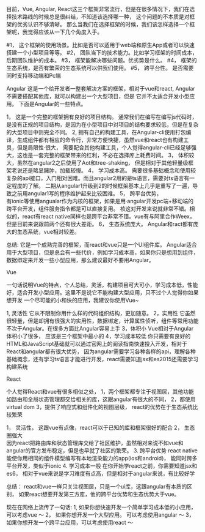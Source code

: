 
目前，Vue, Angular, React这三个框架非常流行，但是在很多情况下，我们在选择技术路线的时候总是很纠结，不知道该选择哪一种，
这个问题的不本质是对框架的优劣认识不够清晰。
那么当我们在选择框架的时候，我们该怎样选择一个框架呢，我觉得应该从一下几个角度入手。

#1， 这个框架的使用场景。比如是否可以适用于web端和原生App或者可以快速搭建一个小型项目等等。
#2， 团队当下的技术能力。比如学习框架的时间成本，后期团队维护的成本。
#3， 框架能解决哪些问题。优劣势是什么。
#4， 框架的生态系统，是否有繁荣的生态系统可以供我们使用。
#5， 跨平台性。 是否需要同时支持移动端和Pc端

Angular
这是一个给开发者一整套解决方案的框架，相对于vue和react, Angular不需要搭配其他库，就可以构建出一个大型项目，但是
它并不太适合开发小型应用。 下面是Angular的一些特点。

1， 这是一个完整的框架拥有良好的项目结构。 
    通常我们在编写在编写js代码时，是没有正规的项目结构，是因为在小型项目中对项目的结构要求较低，但是在复杂的大型项目中则完全不同。
2,  拥有自己的构建工具，在Angular-cli使用打包编译，生成组件都有相应的命令行，非常方便快捷，虽然vue和react也有构建工具，但是局限性·很大，
    需要配合其他构建工具，个人觉得angular-cli已经足够强大，这也是一套完整的框架带来的红利，不必在选择库上耗费时间。
3， 体积较大，虽然在angular2之后使用了Aot和tree-shaking， 但是相对于其他轻量级框架老说还是略显臃肿，加载较慢。
4， 学习成本高。
    需要很多基础概念和使用较复杂的api接口，入门相对困难。而且angular2用的是ts语言，需要对ts语言有一定程度的了解。
    二期从angular1升级到2的时候框架基本上几乎是重写了一遍，导致之前用angular1写的程序维护起来比较困难。
5， 跨平台优势，  
    有ionic等使用angualar作为内核的框架，如果是用·angular开发pc端+移动端的跨平台开发，组件服务指令都是可以直接复用。
    核这对开发来说就非常不错。相似的，react有react native同样也是跨平台非常不错。vue有与阿里合作Weex，但是目前来说跟前两个还有很大差距。
6， 生态系统庞大。
    Angular和ract都有庞大的生态系统，vue相对较差。
    
总结: 它是一个成熟完善的框架，而react和vue只是一个UI组件库。 Angular适合用于大型项目，但是总会有一些代价，例如学习成本高，如果你只是想用到组件，
      数据绑定来开发一些小型应用，那么建议最好不要用Angular。
      
Vue

一句话说明Vue的特点，个人总结，灵活，构建项目可大可小，学习成本低，性能好，适合开发小型应用。这里不是说它不能构建大型应用，只不过个人觉得你如果想开发
一个尽可能的小和快的应用，我建议你使用Vue~

1, 灵活性 
   它从不限制你用什么样的代码组织结构，更加随意。
2，实用性
   它虽然很轻量，但是却拥有很强大的实用性，数据绑定，计算属性侦听，组件等常用功能不次于Angular。在很多方面比Angular容易上手
3，体积小
   Vue相对于Angular体积小了很多， 应该是三个框架中最小的
4，学习成本较低
   你只需要有良好的HTML和JavaScript基础就可以通过官网上的阅读指南快速投入开发，相对于React和angular都有很大优势，
   因为angular需要学习各种各样的api，理解各种基础概念，还有学习ts语言才能进行开发，react需要知道jsx和es2015还需要学习构建系统


React

个人觉得React和vue有很多相似之处，
    1，两个框架都专注于视图层，其他功能如路由和全局状态管理都交给相关的库，这跟angular有很大的不同，
    2，都使用virtual dom
    3，提供了响应式和组件化的视图层级， react的优势在于生态系统比较繁荣
   
1， 灵活性， 
    这跟vue有点像，react可以于已知的库和框架很好的配合
2， 生态圈强大  
    因为react把路由库和状态管理库交给了社区维护，虽然相对来说不如vue和angular的官方发布稳定，但是也早就了社区的繁荣。
3.  跨平台优势
    react native能使你用相同的组件模型编写有本地渲染能力的app(ios和android)， 能同时跨多平台开发，类似于ionic
4.  学习成本一般
    在你开始学react之前，你需要知道jsx和es6， 相对于vue来说是学习难度有点高，但是相对于angular来说，有比较好学
    
总结： react和vue一样只关注视图层，只是一个ui库，这跟angular有本质的区别，
      如果react想要开发第三方库，他的跨平台优势和生态优势大于vue。
      

现在在网络上流传了一句话:
1, 如果你想快速开发一个简单学习成本低的小应用， 可以考虑vue ～
2， 如果你想开发一个大型应用。 可以考虑使用angular ～
3， 如果你想开发一个跨平台应用，可以考虑使用react ～

















    
